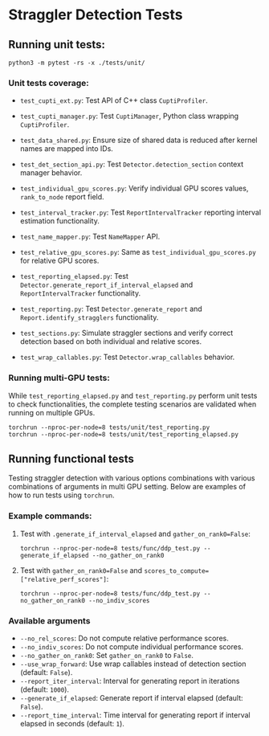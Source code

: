 # Straggler Detection Tests
## Running unit tests:
```
python3 -m pytest -rs -x ./tests/unit/
```

### Unit tests coverage:
- `test_cupti_ext.py`: Test API of C++ class `CuptiProfiler`.

- `test_cupti_manager.py`: Test `CuptiManager`, Python class wrapping `CuptiProfiler`.

- `test_data_shared.py`: Ensure size of shared data is reduced after kernel names are mapped into IDs.
- `test_det_section_api.py`: Test `Detector.detection_section` context manager behavior.
- `test_individual_gpu_scores.py`: Verify individual GPU scores values, `rank_to_node` report field. 
- `test_interval_tracker.py`: Test `ReportIntervalTracker` reporting interval estimation functionality.
- `test_name_mapper.py`: Test `NameMapper` API.
- `test_relative_gpu_scores.py`: Same as `test_individual_gpu_scores.py` for relative GPU scores.
- `test_reporting_elapsed.py`: Test `Detector.generate_report_if_interval_elapsed` and `ReportIntervalTracker` functionality.
- `test_reporting.py`: Test `Detector.generate_report` and `Report.identify_stragglers` functionality.
- `test_sections.py`: Simulate straggler sections and verify correct detection based on both individual and relative scores.
- `test_wrap_callables.py`: Test `Detector.wrap_callables` behavior.

### Running multi-GPU tests:
While `test_reporting_elapsed.py` and `test_reporting.py` perform unit tests to check functionalities, the complete testing scenarios are validated when running on multiple GPUs.
```
torchrun --nproc-per-node=8 tests/unit/test_reporting.py
torchrun --nproc-per-node=8 tests/unit/test_reporting_elapsed.py
```


## Running functional tests
Testing straggler detection with various options combinations with various combinations of arguments in multi GPU setting. Below are examples of how to run tests using `torchrun`.

### Example commands:

1. Test with `.generate_if_interval_elapsed` and `gather_on_rank0=False`:
   ```
   torchrun --nproc-per-node=8 tests/func/ddp_test.py --generate_if_elapsed --no_gather_on_rank0
   ```

2. Test with `gather_on_rank0=False` and `scores_to_compute=["relative_perf_scores"]`:
   ```
   torchrun --nproc-per-node=8 tests/func/ddp_test.py --no_gather_on_rank0 --no_indiv_scores
   ```

### Available arguments

- `--no_rel_scores`: Do not compute relative performance scores.
- `--no_indiv_scores`: Do not compute individual performance scores.
- `--no_gather_on_rank0`: Set `gather_on_rank0` to `False`.
- `--use_wrap_forward`: Use wrap callables instead of detection section (default: `False`).
- `--report_iter_interval`: Interval for generating report in iterations (default: `1000`).
- `--generate_if_elapsed`: Generate report if interval elapsed (default: `False`).
- `--report_time_interval`: Time interval for generating report if interval elapsed in seconds (default: `1`).

